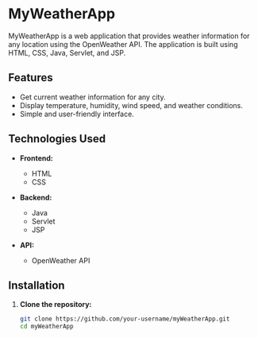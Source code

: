 # MyWeatherApp

MyWeatherApp is a web application that provides weather information for any location using the OpenWeather API. The application is built using HTML, CSS, Java, Servlet, and JSP.

## Features

- Get current weather information for any city.
- Display temperature, humidity, wind speed, and weather conditions.
- Simple and user-friendly interface.

## Technologies Used

- **Frontend:**
  - HTML
  - CSS

- **Backend:**
  - Java
  - Servlet
  - JSP

- **API:**
  - OpenWeather API

## Installation

1. **Clone the repository:**

   ```sh
   git clone https://github.com/your-username/myWeatherApp.git
   cd myWeatherApp
